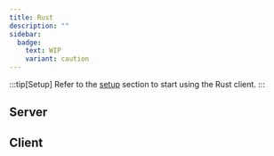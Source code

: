 ```yaml
---
title: Rust
description: ""
sidebar:
  badge:
    text: WIP
    variant: caution
---
```

:::tip[Setup]
Refer to the <a href="/start/#-rust">setup</a> section to start using the Rust client.
:::

## Server

## Client
